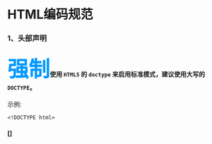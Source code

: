 # HTML编码规范

### 1、头部声明

#### <font color=#0099ff size=12 face="黑体">强制</font>使用 `HTML5` 的 `doctype` 来启用标准模式，建议使用大写的 `DOCTYPE`。
示例:
```
<!DOCTYPE html>
```

#### []
